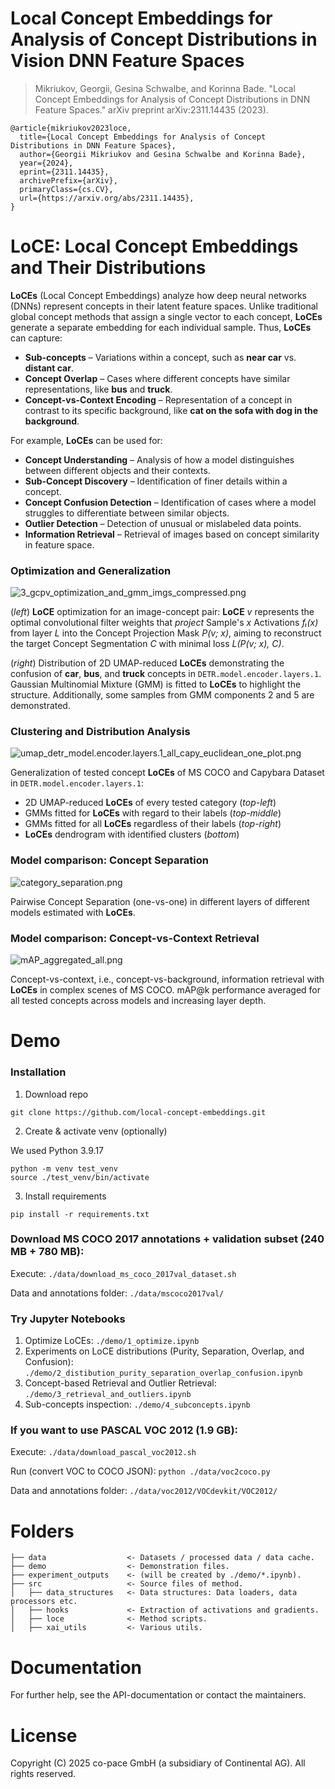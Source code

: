 # Local Concept Embeddings for Analysis of Concept Distributions in Vision DNN Feature Spaces

> Mikriukov, Georgii, Gesina Schwalbe, and Korinna Bade. "Local Concept Embeddings for Analysis of Concept Distributions in DNN Feature Spaces." arXiv preprint arXiv:2311.14435 (2023).

```
@article{mikriukov2023loce,
  title={Local Concept Embeddings for Analysis of Concept Distributions in DNN Feature Spaces}, 
  author={Georgii Mikriukov and Gesina Schwalbe and Korinna Bade},
  year={2024},
  eprint={2311.14435},
  archivePrefix={arXiv},
  primaryClass={cs.CV},
  url={https://arxiv.org/abs/2311.14435},
}
```


# LoCE: Local Concept Embeddings and Their Distributions

**LoCEs** (Local Concept Embeddings) analyze how deep neural networks (DNNs) represent concepts in their latent feature spaces. Unlike traditional global concept methods that assign a single vector to each concept, **LoCEs** generate a separate embedding for each individual sample. Thus, **LoCEs** can capture:

- **Sub-concepts** – Variations within a concept, such as **near car** vs. **distant car**.
- **Concept Overlap** – Cases where different concepts have similar representations, like **bus** and **truck**.
- **Concept-vs-Context Encoding** – Representation of a concept in contrast to its specific background, like **cat on the sofa with dog in the background**.

For example, **LoCEs** can be used for:

- **Concept Understanding** – Analysis of how a model distinguishes between different objects and their contexts.
- **Sub-Concept Discovery** – Identification of finer details within a concept.
- **Concept Confusion Detection** – Identification of cases where a model struggles to differentiate between similar objects.
- **Outlier Detection** – Detection of unusual or mislabeled data points.
- **Information Retrieval** – Retrieval of images based on concept similarity in feature space.


### Optimization and Generalization

![3_gcpv_optimization_and_gmm_imgs_compressed.png](./images/3_gcpv_optimization_and_gmm_imgs_compressed.png)

(*left*) **LoCE** optimization for an image-concept pair: **LoCE** *v* represents the optimal convolutional filter weights that *project* Sample's *x* Activations *fₗ(x)* from layer *L* into the Concept Projection Mask *P(v; x)*, aiming to reconstruct the target Concept Segmentation *C* with minimal loss *L(P(v; x), C)*.

(*right*) Distribution of 2D UMAP-reduced **LoCEs** demonstrating the confusion of **car**, **bus**, and **truck** concepts in `DETR.model.encoder.layers.1`. Gaussian Multinomial Mixture (GMM) is fitted to **LoCEs** to highlight the structure. Additionally, some samples from GMM components 2 and 5 are demonstrated.


### Clustering and Distribution Analysis

![umap_detr_model.encoder.layers.1_all_capy_euclidean_one_plot.png](./images/umap_detr_model.encoder.layers.1_all_capy_euclidean_one_plot.png)

Generalization of tested concept **LoCEs** of MS COCO and Capybara Dataset in `DETR.model.encoder.layers.1`:

- 2D UMAP-reduced **LoCEs** of every tested category (*top-left*)
- GMMs fitted for **LoCEs** with regard to their labels (*top-middle*)
- GMMs fitted for all **LoCEs** regardless of their labels (*top-right*)
- **LoCEs** dendrogram with identified clusters (*bottom*)

### Model comparison: Concept Separation

![category_separation.png](./images/category_separation.png)

Pairwise Concept Separation (one-vs-one) in different layers of different models estimated with **LoCEs**.

### Model comparison: Concept-vs-Context Retrieval

![mAP_aggregated_all.png](./images/mAP_aggregated_all.png)

Concept-vs-context, i.e., concept-vs-background, information retrieval with **LoCEs** in complex scenes of MS COCO. mAP@k performance averaged for all tested concepts across models and increasing layer depth.


# Demo 


### Installation

1. Download repo
```
git clone https://github.com/local-concept-embeddings.git
```

2. Create & activate venv (optionally)

We used Python 3.9.17

```
python -m venv test_venv
source ./test_venv/bin/activate
```

3. Install requirements
```
pip install -r requirements.txt
```


### Download MS COCO 2017 annotations + validation subset (240 MB + 780 MB):
Execute: `./data/download_ms_coco_2017val_dataset.sh`

Data and annotations folder: `./data/mscoco2017val/`



### Try Jupyter Notebooks

1. Optimize LoCEs: `./demo/1_optimize.ipynb`
2. Experiments on LoCE distributions (Purity, Separation,  Overlap, and Confusion): `./demo/2_distibution_purity_separation_overlap_confusion.ipynb`
3. Concept-based Retrieval and Outlier Retrieval: `./demo/3_retrieval_and_outliers.ipynb`
2. Sub-concepts inspection: `./demo/4_subconcepts.ipynb`


### If you want to use PASCAL VOC 2012 (1.9 GB):

Execute: `./data/download_pascal_voc2012.sh`

Run (convert VOC to COCO JSON): `python ./data/voc2coco.py`

Data and annotations folder: `./data/voc2012/VOCdevkit/VOC2012/`


# Folders

```
├── data                  <- Datasets / processed data / data cache.
├── demo                  <- Demonstration files.
├── experiment_outputs    <- (will be created by ./demo/*.ipynb).
├── src                   <- Source files of method.
│   ├── data_structures   <- Data structures: Data loaders, data processors etc.
│   ├── hooks             <- Extraction of activations and gradients.
│   ├── loce              <- Method scripts.
│   ├── xai_utils         <- Various utils.
```


# Documentation

For further help, see the API-documentation or contact the maintainers.



# License

Copyright (C) 2025 co-pace GmbH (a subsidiary of Continental AG). All rights reserved.

